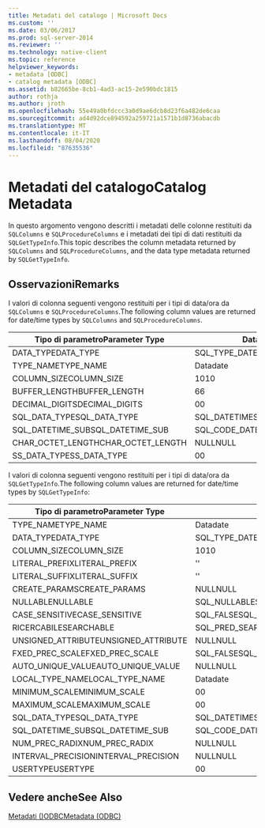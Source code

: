 ```yaml
---
title: Metadati del catalogo | Microsoft Docs
ms.custom: ''
ms.date: 03/06/2017
ms.prod: sql-server-2014
ms.reviewer: ''
ms.technology: native-client
ms.topic: reference
helpviewer_keywords:
- metadata [ODBC]
- catalog metadata [ODBC]
ms.assetid: b82665be-8cb1-4ad3-ac15-2e590bdc1815
author: rothja
ms.author: jroth
ms.openlocfilehash: 55e49a0bfdccc3a0d9ae6dcb8d23f6a482de6caa
ms.sourcegitcommit: ad4d92dce894592a259721a1571b1d8736abacdb
ms.translationtype: MT
ms.contentlocale: it-IT
ms.lasthandoff: 08/04/2020
ms.locfileid: "87635536"
---
```

# <a name="catalog-metadata"></a><span data-ttu-id="df170-102">Metadati del catalogo</span><span class="sxs-lookup"><span data-stu-id="df170-102">Catalog Metadata</span></span>
  <span data-ttu-id="df170-103">In questo argomento vengono descritti i metadati delle colonne restituiti da `SQLColumns` e `SQLProcedureColumns` e i metadati dei tipi di dati restituiti da `SQLGetTypeInfo`.</span><span class="sxs-lookup"><span data-stu-id="df170-103">This topic describes the column metadata returned by `SQLColumns` and `SQLProcedureColumns`, and the data type metadata returned by `SQLGetTypeInfo`.</span></span>  
  
## <a name="remarks"></a><span data-ttu-id="df170-104">Osservazioni</span><span class="sxs-lookup"><span data-stu-id="df170-104">Remarks</span></span>  
 <span data-ttu-id="df170-105">I valori di colonna seguenti vengono restituiti per i tipi di data/ora da `SQLColumns` e `SQLProcedureColumns`.</span><span class="sxs-lookup"><span data-stu-id="df170-105">The following column values are returned for date/time types by `SQLColumns` and `SQLProcedureColumns`.</span></span>  
  
|<span data-ttu-id="df170-106">Tipo di parametro</span><span class="sxs-lookup"><span data-stu-id="df170-106">Parameter Type</span></span>|<span data-ttu-id="df170-107">Data</span><span class="sxs-lookup"><span data-stu-id="df170-107">date</span></span>|<span data-ttu-id="df170-108">time</span><span class="sxs-lookup"><span data-stu-id="df170-108">time</span></span>|<span data-ttu-id="df170-109">smalldatetime</span><span class="sxs-lookup"><span data-stu-id="df170-109">smalldatetime</span></span>|<span data-ttu-id="df170-110">Datetime</span><span class="sxs-lookup"><span data-stu-id="df170-110">datetime</span></span>|<span data-ttu-id="df170-111">datetime2</span><span class="sxs-lookup"><span data-stu-id="df170-111">datetime2</span></span>|<span data-ttu-id="df170-112">datetimeoffset</span><span class="sxs-lookup"><span data-stu-id="df170-112">datetimeoffset</span></span>|  
|--------------------|----------|----------|-------------------|--------------|---------------|--------------------|  
|<span data-ttu-id="df170-113">DATA_TYPE</span><span class="sxs-lookup"><span data-stu-id="df170-113">DATA_TYPE</span></span>|<span data-ttu-id="df170-114">SQL_TYPE_DATE</span><span class="sxs-lookup"><span data-stu-id="df170-114">SQL_TYPE_DATE</span></span>|<span data-ttu-id="df170-115">SQL_SS_TIME2</span><span class="sxs-lookup"><span data-stu-id="df170-115">SQL_SS_TIME2</span></span>|<span data-ttu-id="df170-116">SQL_TYPE_TIMESTAMP</span><span class="sxs-lookup"><span data-stu-id="df170-116">SQL_TYPE_TIMESTAMP</span></span>|<span data-ttu-id="df170-117">SQL_TYPE_TIMESTAMP</span><span class="sxs-lookup"><span data-stu-id="df170-117">SQL_TYPE_TIMESTAMP</span></span>|<span data-ttu-id="df170-118">SQL_TYPE_TIMESTAMP</span><span class="sxs-lookup"><span data-stu-id="df170-118">SQL_TYPE_TIMESTAMP</span></span>|<span data-ttu-id="df170-119">SQL_SS_TIMESTAMPOFFSET</span><span class="sxs-lookup"><span data-stu-id="df170-119">SQL_SS_TIMESTAMPOFFSET</span></span>|  
|<span data-ttu-id="df170-120">TYPE_NAME</span><span class="sxs-lookup"><span data-stu-id="df170-120">TYPE_NAME</span></span>|<span data-ttu-id="df170-121">Data</span><span class="sxs-lookup"><span data-stu-id="df170-121">date</span></span>|<span data-ttu-id="df170-122">time</span><span class="sxs-lookup"><span data-stu-id="df170-122">time</span></span>|<span data-ttu-id="df170-123">smalldatetime</span><span class="sxs-lookup"><span data-stu-id="df170-123">smalldatetime</span></span>|<span data-ttu-id="df170-124">Datetime</span><span class="sxs-lookup"><span data-stu-id="df170-124">datetime</span></span>|<span data-ttu-id="df170-125">datetime2</span><span class="sxs-lookup"><span data-stu-id="df170-125">datetime2</span></span>|<span data-ttu-id="df170-126">datetimeoffset</span><span class="sxs-lookup"><span data-stu-id="df170-126">datetimeoffset</span></span>|  
|<span data-ttu-id="df170-127">COLUMN_SIZE</span><span class="sxs-lookup"><span data-stu-id="df170-127">COLUMN_SIZE</span></span>|<span data-ttu-id="df170-128">10</span><span class="sxs-lookup"><span data-stu-id="df170-128">10</span></span>|<span data-ttu-id="df170-129">8, 10.. 16</span><span class="sxs-lookup"><span data-stu-id="df170-129">8,10..16</span></span>|<span data-ttu-id="df170-130">16</span><span class="sxs-lookup"><span data-stu-id="df170-130">16</span></span>|<span data-ttu-id="df170-131">23</span><span class="sxs-lookup"><span data-stu-id="df170-131">23</span></span>|<span data-ttu-id="df170-132">19, 21..27</span><span class="sxs-lookup"><span data-stu-id="df170-132">19, 21..27</span></span>|<span data-ttu-id="df170-133">26, 28..34</span><span class="sxs-lookup"><span data-stu-id="df170-133">26, 28..34</span></span>|  
|<span data-ttu-id="df170-134">BUFFER_LENGTH</span><span class="sxs-lookup"><span data-stu-id="df170-134">BUFFER_LENGTH</span></span>|<span data-ttu-id="df170-135">6</span><span class="sxs-lookup"><span data-stu-id="df170-135">6</span></span>|<span data-ttu-id="df170-136">10</span><span class="sxs-lookup"><span data-stu-id="df170-136">10</span></span>|<span data-ttu-id="df170-137">16</span><span class="sxs-lookup"><span data-stu-id="df170-137">16</span></span>|<span data-ttu-id="df170-138">16</span><span class="sxs-lookup"><span data-stu-id="df170-138">16</span></span>|<span data-ttu-id="df170-139">16</span><span class="sxs-lookup"><span data-stu-id="df170-139">16</span></span>|<span data-ttu-id="df170-140">20</span><span class="sxs-lookup"><span data-stu-id="df170-140">20</span></span>|  
|<span data-ttu-id="df170-141">DECIMAL_DIGITS</span><span class="sxs-lookup"><span data-stu-id="df170-141">DECIMAL_DIGITS</span></span>|<span data-ttu-id="df170-142">0</span><span class="sxs-lookup"><span data-stu-id="df170-142">0</span></span>|<span data-ttu-id="df170-143">0..7</span><span class="sxs-lookup"><span data-stu-id="df170-143">0..7</span></span>|<span data-ttu-id="df170-144">0</span><span class="sxs-lookup"><span data-stu-id="df170-144">0</span></span>|<span data-ttu-id="df170-145">3</span><span class="sxs-lookup"><span data-stu-id="df170-145">3</span></span>|<span data-ttu-id="df170-146">1.. 7</span><span class="sxs-lookup"><span data-stu-id="df170-146">1..7</span></span>|<span data-ttu-id="df170-147">1.. 7</span><span class="sxs-lookup"><span data-stu-id="df170-147">1..7</span></span>|  
|<span data-ttu-id="df170-148">SQL_DATA_TYPE</span><span class="sxs-lookup"><span data-stu-id="df170-148">SQL_DATA_TYPE</span></span>|<span data-ttu-id="df170-149">SQL_DATETIME</span><span class="sxs-lookup"><span data-stu-id="df170-149">SQL_DATETIME</span></span>|<span data-ttu-id="df170-150">SQL_SS_TYPE_TIME2</span><span class="sxs-lookup"><span data-stu-id="df170-150">SQL_SS_TYPE_TIME2</span></span>|<span data-ttu-id="df170-151">SQL_DATETIME</span><span class="sxs-lookup"><span data-stu-id="df170-151">SQL_DATETIME</span></span>|<span data-ttu-id="df170-152">SQL_DATETIME</span><span class="sxs-lookup"><span data-stu-id="df170-152">SQL_DATETIME</span></span>|<span data-ttu-id="df170-153">SQL_DATETIME</span><span class="sxs-lookup"><span data-stu-id="df170-153">SQL_DATETIME</span></span>|<span data-ttu-id="df170-154">SQL_SS_TYPE_TIMESTAMPOFFSET</span><span class="sxs-lookup"><span data-stu-id="df170-154">SQL_SS_TYPE_TIMESTAMPOFFSET</span></span>|  
|<span data-ttu-id="df170-155">SQL_DATETIME_SUB</span><span class="sxs-lookup"><span data-stu-id="df170-155">SQL_DATETIME_SUB</span></span>|<span data-ttu-id="df170-156">SQL_CODE_DATE</span><span class="sxs-lookup"><span data-stu-id="df170-156">SQL_CODE_DATE</span></span>|<span data-ttu-id="df170-157">NULL</span><span class="sxs-lookup"><span data-stu-id="df170-157">NULL</span></span>|<span data-ttu-id="df170-158">SQL_CODE_TIMESTAMP</span><span class="sxs-lookup"><span data-stu-id="df170-158">SQL_CODE_TIMESTAMP</span></span>|<span data-ttu-id="df170-159">SQL_CODE_TIMESTAMP</span><span class="sxs-lookup"><span data-stu-id="df170-159">SQL_CODE_TIMESTAMP</span></span>|<span data-ttu-id="df170-160">SQL_CODE_TIMESTAMP</span><span class="sxs-lookup"><span data-stu-id="df170-160">SQL_CODE_TIMESTAMP</span></span>|<span data-ttu-id="df170-161">NULL</span><span class="sxs-lookup"><span data-stu-id="df170-161">NULL</span></span>|  
|<span data-ttu-id="df170-162">CHAR_OCTET_LENGTH</span><span class="sxs-lookup"><span data-stu-id="df170-162">CHAR_OCTET_LENGTH</span></span>|<span data-ttu-id="df170-163">NULL</span><span class="sxs-lookup"><span data-stu-id="df170-163">NULL</span></span>|<span data-ttu-id="df170-164">NULL</span><span class="sxs-lookup"><span data-stu-id="df170-164">NULL</span></span>|<span data-ttu-id="df170-165">NULL</span><span class="sxs-lookup"><span data-stu-id="df170-165">NULL</span></span>|<span data-ttu-id="df170-166">NULL</span><span class="sxs-lookup"><span data-stu-id="df170-166">NULL</span></span>|<span data-ttu-id="df170-167">NULL</span><span class="sxs-lookup"><span data-stu-id="df170-167">NULL</span></span>|<span data-ttu-id="df170-168">NULL</span><span class="sxs-lookup"><span data-stu-id="df170-168">NULL</span></span>|  
|<span data-ttu-id="df170-169">SS_DATA_TYPE</span><span class="sxs-lookup"><span data-stu-id="df170-169">SS_DATA_TYPE</span></span>|<span data-ttu-id="df170-170">0</span><span class="sxs-lookup"><span data-stu-id="df170-170">0</span></span>|<span data-ttu-id="df170-171">0</span><span class="sxs-lookup"><span data-stu-id="df170-171">0</span></span>|<span data-ttu-id="df170-172">111</span><span class="sxs-lookup"><span data-stu-id="df170-172">111</span></span>|<span data-ttu-id="df170-173">111</span><span class="sxs-lookup"><span data-stu-id="df170-173">111</span></span>|<span data-ttu-id="df170-174">0</span><span class="sxs-lookup"><span data-stu-id="df170-174">0</span></span>|<span data-ttu-id="df170-175">0</span><span class="sxs-lookup"><span data-stu-id="df170-175">0</span></span>|  
  
 <span data-ttu-id="df170-176">I valori di colonna seguenti vengono restituiti per i tipi di data/ora da `SQLGetTypeInfo`.</span><span class="sxs-lookup"><span data-stu-id="df170-176">The following column values are returned for date/time types by `SQLGetTypeInfo`:</span></span>  
  
|<span data-ttu-id="df170-177">Tipo di parametro</span><span class="sxs-lookup"><span data-stu-id="df170-177">Parameter Type</span></span>|<span data-ttu-id="df170-178">Data</span><span class="sxs-lookup"><span data-stu-id="df170-178">date</span></span>|<span data-ttu-id="df170-179">time</span><span class="sxs-lookup"><span data-stu-id="df170-179">time</span></span>|<span data-ttu-id="df170-180">smalldatetime</span><span class="sxs-lookup"><span data-stu-id="df170-180">smalldatetime</span></span>|<span data-ttu-id="df170-181">Datetime</span><span class="sxs-lookup"><span data-stu-id="df170-181">datetime</span></span>|<span data-ttu-id="df170-182">datetime2</span><span class="sxs-lookup"><span data-stu-id="df170-182">datetime2</span></span>|<span data-ttu-id="df170-183">datetimeoffset</span><span class="sxs-lookup"><span data-stu-id="df170-183">datetimeoffset</span></span>|  
|--------------------|----------|----------|-------------------|--------------|---------------|--------------------|  
|<span data-ttu-id="df170-184">TYPE_NAME</span><span class="sxs-lookup"><span data-stu-id="df170-184">TYPE_NAME</span></span>|<span data-ttu-id="df170-185">Data</span><span class="sxs-lookup"><span data-stu-id="df170-185">date</span></span>|<span data-ttu-id="df170-186">time</span><span class="sxs-lookup"><span data-stu-id="df170-186">time</span></span>|<span data-ttu-id="df170-187">smalldatetime</span><span class="sxs-lookup"><span data-stu-id="df170-187">smalldatetime</span></span>|<span data-ttu-id="df170-188">Datetime</span><span class="sxs-lookup"><span data-stu-id="df170-188">datetime</span></span>|<span data-ttu-id="df170-189">datetime2</span><span class="sxs-lookup"><span data-stu-id="df170-189">datetime2</span></span>|<span data-ttu-id="df170-190">datetimeoffset</span><span class="sxs-lookup"><span data-stu-id="df170-190">datetimeoffset</span></span>|  
|<span data-ttu-id="df170-191">DATA_TYPE</span><span class="sxs-lookup"><span data-stu-id="df170-191">DATA_TYPE</span></span>|<span data-ttu-id="df170-192">SQL_TYPE_DATE</span><span class="sxs-lookup"><span data-stu-id="df170-192">SQL_TYPE_DATE</span></span>|<span data-ttu-id="df170-193">SQL_SS_TIME2</span><span class="sxs-lookup"><span data-stu-id="df170-193">SQL_SS_TIME2</span></span>|<span data-ttu-id="df170-194">SQL_TYPE_TIMESTAMP</span><span class="sxs-lookup"><span data-stu-id="df170-194">SQL_TYPE_TIMESTAMP</span></span>|<span data-ttu-id="df170-195">SQL_TYPE_TIMESTAMP</span><span class="sxs-lookup"><span data-stu-id="df170-195">SQL_TYPE_TIMESTAMP</span></span>|<span data-ttu-id="df170-196">SQL_TYPE_TIMESTAMP</span><span class="sxs-lookup"><span data-stu-id="df170-196">SQL_TYPE_TIMESTAMP</span></span>|<span data-ttu-id="df170-197">SQL_SS_TIMESTAMPOFFSET</span><span class="sxs-lookup"><span data-stu-id="df170-197">SQL_SS_TIMESTAMPOFFSET</span></span>|  
|<span data-ttu-id="df170-198">COLUMN_SIZE</span><span class="sxs-lookup"><span data-stu-id="df170-198">COLUMN_SIZE</span></span>|<span data-ttu-id="df170-199">10</span><span class="sxs-lookup"><span data-stu-id="df170-199">10</span></span>|<span data-ttu-id="df170-200">16</span><span class="sxs-lookup"><span data-stu-id="df170-200">16</span></span>|<span data-ttu-id="df170-201">16</span><span class="sxs-lookup"><span data-stu-id="df170-201">16</span></span>|<span data-ttu-id="df170-202">23</span><span class="sxs-lookup"><span data-stu-id="df170-202">23</span></span>|<span data-ttu-id="df170-203">27</span><span class="sxs-lookup"><span data-stu-id="df170-203">27</span></span>|<span data-ttu-id="df170-204">34</span><span class="sxs-lookup"><span data-stu-id="df170-204">34</span></span>|  
|<span data-ttu-id="df170-205">LITERAL_PREFIX</span><span class="sxs-lookup"><span data-stu-id="df170-205">LITERAL_PREFIX</span></span>|<span data-ttu-id="df170-206">'</span><span class="sxs-lookup"><span data-stu-id="df170-206">'</span></span>|<span data-ttu-id="df170-207">'</span><span class="sxs-lookup"><span data-stu-id="df170-207">'</span></span>|<span data-ttu-id="df170-208">'</span><span class="sxs-lookup"><span data-stu-id="df170-208">'</span></span>|<span data-ttu-id="df170-209">'</span><span class="sxs-lookup"><span data-stu-id="df170-209">'</span></span>|<span data-ttu-id="df170-210">'</span><span class="sxs-lookup"><span data-stu-id="df170-210">'</span></span>|<span data-ttu-id="df170-211">'</span><span class="sxs-lookup"><span data-stu-id="df170-211">'</span></span>|  
|<span data-ttu-id="df170-212">LITERAL_SUFFIX</span><span class="sxs-lookup"><span data-stu-id="df170-212">LITERAL_SUFFIX</span></span>|<span data-ttu-id="df170-213">'</span><span class="sxs-lookup"><span data-stu-id="df170-213">'</span></span>|<span data-ttu-id="df170-214">'</span><span class="sxs-lookup"><span data-stu-id="df170-214">'</span></span>|<span data-ttu-id="df170-215">'</span><span class="sxs-lookup"><span data-stu-id="df170-215">'</span></span>|<span data-ttu-id="df170-216">'</span><span class="sxs-lookup"><span data-stu-id="df170-216">'</span></span>|<span data-ttu-id="df170-217">'</span><span class="sxs-lookup"><span data-stu-id="df170-217">'</span></span>|<span data-ttu-id="df170-218">'</span><span class="sxs-lookup"><span data-stu-id="df170-218">'</span></span>|  
|<span data-ttu-id="df170-219">CREATE_PARAMS</span><span class="sxs-lookup"><span data-stu-id="df170-219">CREATE_PARAMS</span></span>|<span data-ttu-id="df170-220">NULL</span><span class="sxs-lookup"><span data-stu-id="df170-220">NULL</span></span>|<span data-ttu-id="df170-221">scala</span><span class="sxs-lookup"><span data-stu-id="df170-221">scale</span></span>|<span data-ttu-id="df170-222">NULL</span><span class="sxs-lookup"><span data-stu-id="df170-222">NULL</span></span>|<span data-ttu-id="df170-223">NULL</span><span class="sxs-lookup"><span data-stu-id="df170-223">NULL</span></span>|<span data-ttu-id="df170-224">scala</span><span class="sxs-lookup"><span data-stu-id="df170-224">scale</span></span>|<span data-ttu-id="df170-225">scala</span><span class="sxs-lookup"><span data-stu-id="df170-225">scale</span></span>|  
|<span data-ttu-id="df170-226">NULLABLE</span><span class="sxs-lookup"><span data-stu-id="df170-226">NULLABLE</span></span>|<span data-ttu-id="df170-227">SQL_NULLABLE</span><span class="sxs-lookup"><span data-stu-id="df170-227">SQL_NULLABLE</span></span>|<span data-ttu-id="df170-228">SQL_NULLABLE</span><span class="sxs-lookup"><span data-stu-id="df170-228">SQL_NULLABLE</span></span>|<span data-ttu-id="df170-229">SQL_NULLABLE</span><span class="sxs-lookup"><span data-stu-id="df170-229">SQL_NULLABLE</span></span>|<span data-ttu-id="df170-230">SQL_NULLABLE</span><span class="sxs-lookup"><span data-stu-id="df170-230">SQL_NULLABLE</span></span>|<span data-ttu-id="df170-231">SQL_NULLABLE</span><span class="sxs-lookup"><span data-stu-id="df170-231">SQL_NULLABLE</span></span>|<span data-ttu-id="df170-232">SQL_NULLABLE</span><span class="sxs-lookup"><span data-stu-id="df170-232">SQL_NULLABLE</span></span>|  
|<span data-ttu-id="df170-233">CASE_SENSITIVE</span><span class="sxs-lookup"><span data-stu-id="df170-233">CASE_SENSITIVE</span></span>|<span data-ttu-id="df170-234">SQL_FALSE</span><span class="sxs-lookup"><span data-stu-id="df170-234">SQL_FALSE</span></span>|<span data-ttu-id="df170-235">SQL_FALSE</span><span class="sxs-lookup"><span data-stu-id="df170-235">SQL_FALSE</span></span>|<span data-ttu-id="df170-236">SQL_FALSE</span><span class="sxs-lookup"><span data-stu-id="df170-236">SQL_FALSE</span></span>|<span data-ttu-id="df170-237">SQL_FALSE</span><span class="sxs-lookup"><span data-stu-id="df170-237">SQL_FALSE</span></span>|<span data-ttu-id="df170-238">SQL_FALSE</span><span class="sxs-lookup"><span data-stu-id="df170-238">SQL_FALSE</span></span>|<span data-ttu-id="df170-239">SQL_FALSE</span><span class="sxs-lookup"><span data-stu-id="df170-239">SQL_FALSE</span></span>|  
|<span data-ttu-id="df170-240">RICERCABILE</span><span class="sxs-lookup"><span data-stu-id="df170-240">SEARCHABLE</span></span>|<span data-ttu-id="df170-241">SQL_PRED_SEARCHABLE</span><span class="sxs-lookup"><span data-stu-id="df170-241">SQL_PRED_SEARCHABLE</span></span>|<span data-ttu-id="df170-242">SQL_PRED_SEARCHABLE</span><span class="sxs-lookup"><span data-stu-id="df170-242">SQL_PRED_SEARCHABLE</span></span>|<span data-ttu-id="df170-243">SQL_PRED_SEARCHABLE</span><span class="sxs-lookup"><span data-stu-id="df170-243">SQL_PRED_SEARCHABLE</span></span>|<span data-ttu-id="df170-244">SQL_PRED_SEARCHABLE</span><span class="sxs-lookup"><span data-stu-id="df170-244">SQL_PRED_SEARCHABLE</span></span>|<span data-ttu-id="df170-245">SQL_PRED_SEARCHABLE</span><span class="sxs-lookup"><span data-stu-id="df170-245">SQL_PRED_SEARCHABLE</span></span>|<span data-ttu-id="df170-246">SQL_PRED_SEARCHABLE</span><span class="sxs-lookup"><span data-stu-id="df170-246">SQL_PRED_SEARCHABLE</span></span>|  
|<span data-ttu-id="df170-247">UNSIGNED_ATTRIBUTE</span><span class="sxs-lookup"><span data-stu-id="df170-247">UNSIGNED_ATTRIBUTE</span></span>|<span data-ttu-id="df170-248">NULL</span><span class="sxs-lookup"><span data-stu-id="df170-248">NULL</span></span>|<span data-ttu-id="df170-249">NULL</span><span class="sxs-lookup"><span data-stu-id="df170-249">NULL</span></span>|<span data-ttu-id="df170-250">NULL</span><span class="sxs-lookup"><span data-stu-id="df170-250">NULL</span></span>|<span data-ttu-id="df170-251">NULL</span><span class="sxs-lookup"><span data-stu-id="df170-251">NULL</span></span>|<span data-ttu-id="df170-252">NULL</span><span class="sxs-lookup"><span data-stu-id="df170-252">NULL</span></span>|<span data-ttu-id="df170-253">NULL</span><span class="sxs-lookup"><span data-stu-id="df170-253">NULL</span></span>|  
|<span data-ttu-id="df170-254">FXED_PREC_SCALE</span><span class="sxs-lookup"><span data-stu-id="df170-254">FXED_PREC_SCALE</span></span>|<span data-ttu-id="df170-255">SQL_FALSE</span><span class="sxs-lookup"><span data-stu-id="df170-255">SQL_FALSE</span></span>|<span data-ttu-id="df170-256">SQL_FALSE</span><span class="sxs-lookup"><span data-stu-id="df170-256">SQL_FALSE</span></span>|<span data-ttu-id="df170-257">SQL_FALSE</span><span class="sxs-lookup"><span data-stu-id="df170-257">SQL_FALSE</span></span>|<span data-ttu-id="df170-258">SQL_FALSE</span><span class="sxs-lookup"><span data-stu-id="df170-258">SQL_FALSE</span></span>|<span data-ttu-id="df170-259">SQL_FALSE</span><span class="sxs-lookup"><span data-stu-id="df170-259">SQL_FALSE</span></span>|<span data-ttu-id="df170-260">SQL_FALSE</span><span class="sxs-lookup"><span data-stu-id="df170-260">SQL_FALSE</span></span>|  
|<span data-ttu-id="df170-261">AUTO_UNIQUE_VALUE</span><span class="sxs-lookup"><span data-stu-id="df170-261">AUTO_UNIQUE_VALUE</span></span>|<span data-ttu-id="df170-262">NULL</span><span class="sxs-lookup"><span data-stu-id="df170-262">NULL</span></span>|<span data-ttu-id="df170-263">NULL</span><span class="sxs-lookup"><span data-stu-id="df170-263">NULL</span></span>|<span data-ttu-id="df170-264">NULL</span><span class="sxs-lookup"><span data-stu-id="df170-264">NULL</span></span>|<span data-ttu-id="df170-265">NULL</span><span class="sxs-lookup"><span data-stu-id="df170-265">NULL</span></span>|<span data-ttu-id="df170-266">NULL</span><span class="sxs-lookup"><span data-stu-id="df170-266">NULL</span></span>|<span data-ttu-id="df170-267">NULL</span><span class="sxs-lookup"><span data-stu-id="df170-267">NULL</span></span>|  
|<span data-ttu-id="df170-268">LOCAL_TYPE_NAME</span><span class="sxs-lookup"><span data-stu-id="df170-268">LOCAL_TYPE_NAME</span></span>|<span data-ttu-id="df170-269">Data</span><span class="sxs-lookup"><span data-stu-id="df170-269">date</span></span>|<span data-ttu-id="df170-270">time</span><span class="sxs-lookup"><span data-stu-id="df170-270">time</span></span>|<span data-ttu-id="df170-271">smalldatetime</span><span class="sxs-lookup"><span data-stu-id="df170-271">smalldatetime</span></span>|<span data-ttu-id="df170-272">Datetime</span><span class="sxs-lookup"><span data-stu-id="df170-272">datetime</span></span>|<span data-ttu-id="df170-273">datetime2</span><span class="sxs-lookup"><span data-stu-id="df170-273">datetime2</span></span>|<span data-ttu-id="df170-274">datetimeoffset</span><span class="sxs-lookup"><span data-stu-id="df170-274">datetimeoffset</span></span>|  
|<span data-ttu-id="df170-275">MINIMUM_SCALE</span><span class="sxs-lookup"><span data-stu-id="df170-275">MINIMUM_SCALE</span></span>|<span data-ttu-id="df170-276">0</span><span class="sxs-lookup"><span data-stu-id="df170-276">0</span></span>|<span data-ttu-id="df170-277">0</span><span class="sxs-lookup"><span data-stu-id="df170-277">0</span></span>|<span data-ttu-id="df170-278">0</span><span class="sxs-lookup"><span data-stu-id="df170-278">0</span></span>|<span data-ttu-id="df170-279">3</span><span class="sxs-lookup"><span data-stu-id="df170-279">3</span></span>|<span data-ttu-id="df170-280">0</span><span class="sxs-lookup"><span data-stu-id="df170-280">0</span></span>|<span data-ttu-id="df170-281">0</span><span class="sxs-lookup"><span data-stu-id="df170-281">0</span></span>|  
|<span data-ttu-id="df170-282">MAXIMUM_SCALE</span><span class="sxs-lookup"><span data-stu-id="df170-282">MAXIMUM_SCALE</span></span>|<span data-ttu-id="df170-283">0</span><span class="sxs-lookup"><span data-stu-id="df170-283">0</span></span>|<span data-ttu-id="df170-284">7</span><span class="sxs-lookup"><span data-stu-id="df170-284">7</span></span>|<span data-ttu-id="df170-285">0</span><span class="sxs-lookup"><span data-stu-id="df170-285">0</span></span>|<span data-ttu-id="df170-286">3</span><span class="sxs-lookup"><span data-stu-id="df170-286">3</span></span>|<span data-ttu-id="df170-287">7</span><span class="sxs-lookup"><span data-stu-id="df170-287">7</span></span>|<span data-ttu-id="df170-288">7</span><span class="sxs-lookup"><span data-stu-id="df170-288">7</span></span>|  
|<span data-ttu-id="df170-289">SQL_DATA_TYPE</span><span class="sxs-lookup"><span data-stu-id="df170-289">SQL_DATA_TYPE</span></span>|<span data-ttu-id="df170-290">SQL_DATETIME</span><span class="sxs-lookup"><span data-stu-id="df170-290">SQL_DATETIME</span></span>|<span data-ttu-id="df170-291">SQL_SS_TIME2</span><span class="sxs-lookup"><span data-stu-id="df170-291">SQL_SS_TIME2</span></span>|<span data-ttu-id="df170-292">SQL_DATETIME</span><span class="sxs-lookup"><span data-stu-id="df170-292">SQL_DATETIME</span></span>|<span data-ttu-id="df170-293">SQL_DATETIME</span><span class="sxs-lookup"><span data-stu-id="df170-293">SQL_DATETIME</span></span>|<span data-ttu-id="df170-294">SQL_DATETIME</span><span class="sxs-lookup"><span data-stu-id="df170-294">SQL_DATETIME</span></span>|<span data-ttu-id="df170-295">SQL_SS_TYPE_TIMESTAMPOFFSET</span><span class="sxs-lookup"><span data-stu-id="df170-295">SQL_SS_TYPE_TIMESTAMPOFFSET</span></span>|  
|<span data-ttu-id="df170-296">SQL_DATETIME_SUB</span><span class="sxs-lookup"><span data-stu-id="df170-296">SQL_DATETIME_SUB</span></span>|<span data-ttu-id="df170-297">SQL_CODE_DATE</span><span class="sxs-lookup"><span data-stu-id="df170-297">SQL_CODE_DATE</span></span>|<span data-ttu-id="df170-298">NULL</span><span class="sxs-lookup"><span data-stu-id="df170-298">NULL</span></span>|<span data-ttu-id="df170-299">SQL_CODE_TIMESTAMP</span><span class="sxs-lookup"><span data-stu-id="df170-299">SQL_CODE_TIMESTAMP</span></span>|<span data-ttu-id="df170-300">SQL_CODE_TIMESTAMP</span><span class="sxs-lookup"><span data-stu-id="df170-300">SQL_CODE_TIMESTAMP</span></span>|<span data-ttu-id="df170-301">SQL_CODE_TIMESTAMP</span><span class="sxs-lookup"><span data-stu-id="df170-301">SQL_CODE_TIMESTAMP</span></span>|<span data-ttu-id="df170-302">NULL</span><span class="sxs-lookup"><span data-stu-id="df170-302">NULL</span></span>|  
|<span data-ttu-id="df170-303">NUM_PREC_RADIX</span><span class="sxs-lookup"><span data-stu-id="df170-303">NUM_PREC_RADIX</span></span>|<span data-ttu-id="df170-304">NULL</span><span class="sxs-lookup"><span data-stu-id="df170-304">NULL</span></span>|<span data-ttu-id="df170-305">NULL</span><span class="sxs-lookup"><span data-stu-id="df170-305">NULL</span></span>|<span data-ttu-id="df170-306">NULL</span><span class="sxs-lookup"><span data-stu-id="df170-306">NULL</span></span>|<span data-ttu-id="df170-307">NULL</span><span class="sxs-lookup"><span data-stu-id="df170-307">NULL</span></span>|<span data-ttu-id="df170-308">NULL</span><span class="sxs-lookup"><span data-stu-id="df170-308">NULL</span></span>|<span data-ttu-id="df170-309">NULL</span><span class="sxs-lookup"><span data-stu-id="df170-309">NULL</span></span>|  
|<span data-ttu-id="df170-310">INTERVAL_PRECISION</span><span class="sxs-lookup"><span data-stu-id="df170-310">INTERVAL_PRECISION</span></span>|<span data-ttu-id="df170-311">NULL</span><span class="sxs-lookup"><span data-stu-id="df170-311">NULL</span></span>|<span data-ttu-id="df170-312">NULL</span><span class="sxs-lookup"><span data-stu-id="df170-312">NULL</span></span>|<span data-ttu-id="df170-313">NULL</span><span class="sxs-lookup"><span data-stu-id="df170-313">NULL</span></span>|<span data-ttu-id="df170-314">NULL</span><span class="sxs-lookup"><span data-stu-id="df170-314">NULL</span></span>|<span data-ttu-id="df170-315">NULL</span><span class="sxs-lookup"><span data-stu-id="df170-315">NULL</span></span>|<span data-ttu-id="df170-316">NULL</span><span class="sxs-lookup"><span data-stu-id="df170-316">NULL</span></span>|  
|<span data-ttu-id="df170-317">USERTYPE</span><span class="sxs-lookup"><span data-stu-id="df170-317">USERTYPE</span></span>|<span data-ttu-id="df170-318">0</span><span class="sxs-lookup"><span data-stu-id="df170-318">0</span></span>|<span data-ttu-id="df170-319">0</span><span class="sxs-lookup"><span data-stu-id="df170-319">0</span></span>|<span data-ttu-id="df170-320">12</span><span class="sxs-lookup"><span data-stu-id="df170-320">12</span></span>|<span data-ttu-id="df170-321">22</span><span class="sxs-lookup"><span data-stu-id="df170-321">22</span></span>|<span data-ttu-id="df170-322">0</span><span class="sxs-lookup"><span data-stu-id="df170-322">0</span></span>|<span data-ttu-id="df170-323">0</span><span class="sxs-lookup"><span data-stu-id="df170-323">0</span></span>|  
  
## <a name="see-also"></a><span data-ttu-id="df170-324">Vedere anche</span><span class="sxs-lookup"><span data-stu-id="df170-324">See Also</span></span>  
 [<span data-ttu-id="df170-325">Metadati &#40;&#41;ODBC</span><span class="sxs-lookup"><span data-stu-id="df170-325">Metadata &#40;ODBC&#41;</span></span>](../../database-engine/dev-guide/metadata-odbc.md)  
  
  

